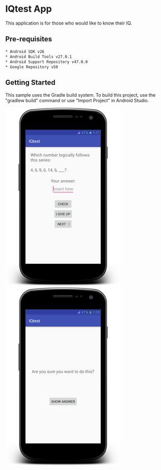 IQtest App
===================================

This application is for those who would like to know their IQ.

Pre-requisites
--------------

	* Android SDK v26
    * Android Build Tools v27.0.1
    * Android Support Repository v47.0.0
    * Google Repository v58

Getting Started
---------------

This sample uses the Gradle build system. To build this project, use the
"gradlew build" command or use "Import Project" in Android Studio.

![IQtest_1](IQtest_1.png)	![IQtest_2](IQtest_2.png)